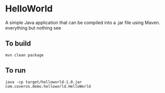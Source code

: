 HelloWorld
==========

A simple Java application that can be compiled into a .jar file using Maven. everything but nothing see

To build
--------
    mvn clean package

To run
------
    java -cp target/helloworld-1.0.jar com.coveros.demo.helloworld.HelloWorld
